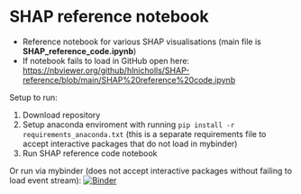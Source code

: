 # SHAP reference notebook

- Reference notebook for various SHAP visualisations (main file is **SHAP_reference_code.ipynb**)
- If notebook fails to load in GitHub open here: https://nbviewer.org/github/hlnicholls/SHAP-reference/blob/main/SHAP%20reference%20code.ipynb

Setup to run:

1. Download repository 
2. Setup anaconda enviroment with running ```pip install -r requirements_anaconda.txt``` (this is a separate requirements file to accept interactive packages that do not load in mybinder)
2. Run SHAP reference code notebook

Or run via mybinder (does not accept interactive packages without failing to load event stream):
[![Binder](https://mybinder.org/badge_logo.svg)](https://mybinder.org/v2/gh/hlnicholls/SHAP-reference/HEAD)
